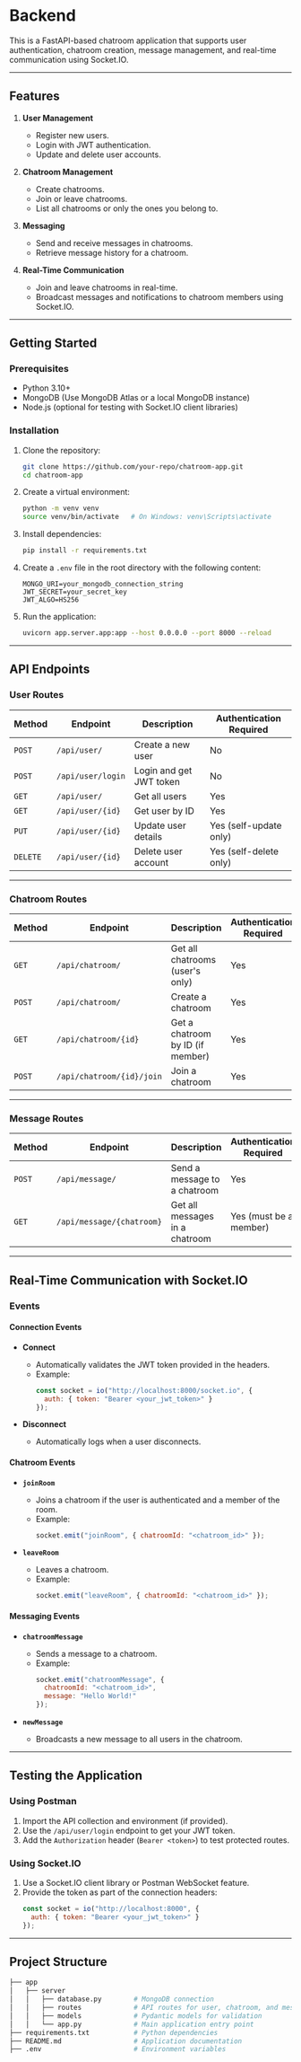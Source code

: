 # Backend

This is a FastAPI-based chatroom application that supports user authentication, chatroom creation, message management, and real-time communication using Socket.IO.

---

## Features

1. **User Management**
   - Register new users.
   - Login with JWT authentication.
   - Update and delete user accounts.

2. **Chatroom Management**
   - Create chatrooms.
   - Join or leave chatrooms.
   - List all chatrooms or only the ones you belong to.

3. **Messaging**
   - Send and receive messages in chatrooms.
   - Retrieve message history for a chatroom.

4. **Real-Time Communication**
   - Join and leave chatrooms in real-time.
   - Broadcast messages and notifications to chatroom members using Socket.IO.

---

## Getting Started

### Prerequisites

- Python 3.10+
- MongoDB (Use MongoDB Atlas or a local MongoDB instance)
- Node.js (optional for testing with Socket.IO client libraries)

### Installation

1. Clone the repository:

    ```bash
    git clone https://github.com/your-repo/chatroom-app.git
    cd chatroom-app
    ```

2. Create a virtual environment:

    ```bash
    python -m venv venv
    source venv/bin/activate   # On Windows: venv\Scripts\activate
    ```

3. Install dependencies:

    ```bash
    pip install -r requirements.txt
    ```

4. Create a `.env` file in the root directory with the following content:

    ```env
    MONGO_URI=your_mongodb_connection_string
    JWT_SECRET=your_secret_key
    JWT_ALGO=HS256
    ```

5. Run the application:

    ```bash
    uvicorn app.server.app:app --host 0.0.0.0 --port 8000 --reload
    ```

---

## API Endpoints

### User Routes

| Method  | Endpoint            | Description                | Authentication Required |
|---------|---------------------|----------------------------|--------------------------|
| `POST`  | `/api/user/`        | Create a new user          | No                       |
| `POST`  | `/api/user/login`   | Login and get JWT token    | No                       |
| `GET`   | `/api/user/`        | Get all users              | Yes                      |
| `GET`   | `/api/user/{id}`    | Get user by ID             | Yes                      |
| `PUT`   | `/api/user/{id}`    | Update user details        | Yes (self-update only)   |
| `DELETE`| `/api/user/{id}`    | Delete user account        | Yes (self-delete only)   |

---

### Chatroom Routes

| Method  | Endpoint                    | Description                      | Authentication Required |
|---------|-----------------------------|----------------------------------|--------------------------|
| `GET`   | `/api/chatroom/`            | Get all chatrooms (user's only)  | Yes                      |
| `POST`  | `/api/chatroom/`            | Create a chatroom                | Yes                      |
| `GET`   | `/api/chatroom/{id}`        | Get a chatroom by ID (if member) | Yes                      |
| `POST`  | `/api/chatroom/{id}/join`   | Join a chatroom                  | Yes                      |

---

### Message Routes

| Method  | Endpoint                  | Description                      | Authentication Required |
|---------|---------------------------|----------------------------------|--------------------------|
| `POST`  | `/api/message/`           | Send a message to a chatroom     | Yes                      |
| `GET`   | `/api/message/{chatroom}` | Get all messages in a chatroom   | Yes (must be a member)   |

---

## Real-Time Communication with Socket.IO

### Events

#### Connection Events

- **Connect**
  - Automatically validates the JWT token provided in the headers.
  - Example:
    ```javascript
    const socket = io("http://localhost:8000/socket.io", {
      auth: { token: "Bearer <your_jwt_token>" }
    });
    ```

- **Disconnect**
  - Automatically logs when a user disconnects.

#### Chatroom Events

- **`joinRoom`**
  - Joins a chatroom if the user is authenticated and a member of the room.
  - Example:
    ```javascript
    socket.emit("joinRoom", { chatroomId: "<chatroom_id>" });
    ```

- **`leaveRoom`**
  - Leaves a chatroom.
  - Example:
    ```javascript
    socket.emit("leaveRoom", { chatroomId: "<chatroom_id>" });
    ```

#### Messaging Events

- **`chatroomMessage`**
  - Sends a message to a chatroom.
  - Example:
    ```javascript
    socket.emit("chatroomMessage", {
      chatroomId: "<chatroom_id>",
      message: "Hello World!"
    });
    ```

- **`newMessage`**
  - Broadcasts a new message to all users in the chatroom.

---

## Testing the Application

### Using Postman

1. Import the API collection and environment (if provided).
2. Use the `/api/user/login` endpoint to get your JWT token.
3. Add the `Authorization` header (`Bearer <token>`) to test protected routes.

### Using Socket.IO

1. Use a Socket.IO client library or Postman WebSocket feature.
2. Provide the token as part of the connection headers:
    ```javascript
    const socket = io("http://localhost:8000", {
      auth: { token: "Bearer <your_jwt_token>" }
    });
    ```

---

## Project Structure

```bash
├── app
│   ├── server
│   │   ├── database.py        # MongoDB connection
│   │   ├── routes             # API routes for user, chatroom, and messages
│   │   ├── models             # Pydantic models for validation
│   │   └── app.py             # Main application entry point
├── requirements.txt           # Python dependencies
├── README.md                  # Application documentation
├── .env                       # Environment variables
